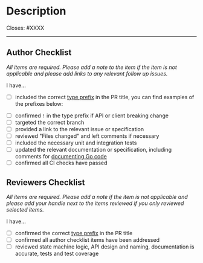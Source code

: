 # Description

Closes: #XXXX

<!-- Add a description of the changes that this PR introduces and the files that
are the most critical to review. -->

---

## Author Checklist

_All items are required. Please add a note to the item if the item is not applicable and
please add links to any relevant follow up issues._

I have...

- [ ] included the correct [type prefix](https://github.com/commitizen/conventional-commit-types/blob/v3.0.0/index.json) in the PR title, you can find examples of the prefixes below:
<!-- * `feat`: A new feature
* `fix`: A bug fix
* `docs`: Documentation only changes
* `style`: Changes that do not affect the meaning of the code (white-space, formatting, missing semi-colons, etc)
* `refactor`: A code change that neither fixes a bug nor adds a feature
* `perf`: A code change that improves performance
* `test`: Adding missing tests or correcting existing tests
* `build`: Changes that affect the build system or external dependencies (example scopes: gulp, broccoli, npm)
* `ci`: Changes to our CI configuration files and scripts (example scopes: Travis, Circle, BrowserStack, SauceLabs)
* `chore`: Other changes that don't modify src or test files
* `revert`: Reverts a previous commit -->
- [ ] confirmed `!` in the type prefix if API or client breaking change
- [ ] targeted the correct branch
- [ ] provided a link to the relevant issue or specification
- [ ] reviewed "Files changed" and left comments if necessary
- [ ] included the necessary unit and integration tests
- [ ] updated the relevant documentation or specification, including comments for [documenting Go code](https://blog.golang.org/godoc)
- [ ] confirmed all CI checks have passed

## Reviewers Checklist

_All items are required. Please add a note if the item is not applicable and please add
your handle next to the items reviewed if you only reviewed selected items._

I have...

- [ ] confirmed the correct [type prefix](https://github.com/commitizen/conventional-commit-types/blob/v3.0.0/index.json) in the PR title
- [ ] confirmed all author checklist items have been addressed
- [ ] reviewed state machine logic, API design and naming, documentation is accurate, tests and test coverage
